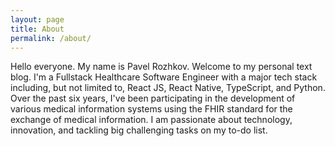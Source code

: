 ```yaml
---
layout: page
title: About
permalink: /about/
---
```


Hello everyone. My name is Pavel Rozhkov. Welcome to my personal text blog.
I'm a Fullstack Healthcare Software Engineer with a major tech stack including, but not limited to, React JS, React Native, TypeScript, and Python. Over the past six years, I've been participating in the development of various medical information systems using the FHIR standard for the exchange of medical information. I am passionate about technology, innovation, and tackling big challenging tasks on my to-do list.
